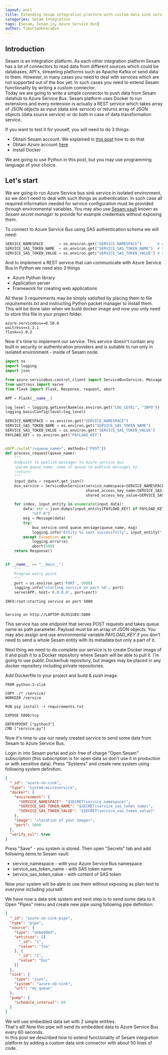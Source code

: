 ```yaml
---
layout: post
title: Extending Sesam integration platform with custom data sink service. 
categories: Sesam Integration
tags: [Sesam, Sesam.io, Azure Service Bus]
author: TimurSamkharadze
---
```


## Introduction

Sesam is an integration platform. As each other integration platform Sesam has a lot of connectors to read data from different sources which could be databases, API's, streaming platforms such as Apache Kafka or send data to them. However, in many cases you need to deal with services which are not supported out of the box yet. In such cases you need to extend Sesam functionality by writing a custom connector.  
Today we are going to write a simple connector to push data from Sesam datahub to Azure Service Bus. Sesam platform uses Docker to run extensions and every extension is actually a REST service which takes array of JSON objects as input (data sink service) or returns array of JSON objects (data source service) or do both in case of data transformation service. 

If you want to test it for youself, you will need to do 3 things:
* Obtain Sesam account. We explained in [this post](http://blog.sysco.no/data/analysis/Making-data-pipelines-with-Sesam-and-Oslo-City-Bike-public-API-in-5-minutes/) how to do that
* Obtain Azure account [here](https://azure.microsoft.com/en-us/free/)
* Install Docker

We are going to use Python in this post, but you may use programming language of your choice.

## Let's start
We are going to run Azure Service bus sink service in isolated environment, so we don't need to deal with such things as authentication. In such case all required information needed for service configuration must be provided through environmental variables. You may also use [Sesam vault](https://docs.sesam.io/security.html#secrets-manager) known as _Sesam secret manager_ to provide for example credentials without exposing them.

To connect to Azure Service Bus using SAS authentication schema we will need:  
```python
SERVICE_NAMESPACE       = os.environ.get("SERVICE_NAMESPACE")       # Azure Service Bus service namespace
SERVICE_SAS_TOKEN_NAME  = os.environ.get("SERVICE_SAS_TOKEN_NAME")  # SAS key name
SERVICE_SAS_TOKEN_VALUE = os.environ.get("SERVICE_SAS_TOKEN_VALUE") # SAS key
```

And to implement a REST service that can communicate with Azure Service Bus in Python we need also 3 things
* Azure Python library
* Application server
* Framework for creating web applications  

All these 3 requirements may be simply satisfied by placing them to file _requirements.txt_ and instructing Python packet manager to install them. This will be done later when we build docker image and now you only need to store this file in your project folder.

```
azure-servicebus==0.50.0
waitress==1.2.1
flask==1.0.2
```

Now it's time to implement our service. This service doesn't contain any built in security or authentication providers and is suitable to run only in isolated environment - inside of Sesam node.


```python
import os
import logging
import json

from azure.servicebus.control_client import ServiceBusService, Message
from waitress import serve
from flask import Flask, Response, request, abort

APP = Flask(__name__)

log_level = logging.getLevelName(os.environ.get("LOG_LEVEL", "INFO"))
logging.basicConfig(level=log_level)

SERVICE_NAMESPACE = os.environ.get("SERVICE_NAMESPACE")
SERVICE_SAS_TOKEN_NAME = os.environ.get("SERVICE_SAS_TOKEN_NAME")
SERVICE_SAS_TOKEN_VALUE = os.environ.get("SERVICE_SAS_TOKEN_VALUE")
PAYLOAD_KEY = os.environ.get("PAYLOAD_KEY")


@APP.route("/<queue_name>", methods=['POST'])
def process_request(queue_name):
    """
    Endpoint to publish messages to Azure service bus
    :param queue_name: name of queue to publish messages to
    :return:
    """
    input_data = request.get_json()
    bus_service = ServiceBusService(service_namespace=SERVICE_NAMESPACE,
                                    shared_access_key_name=SERVICE_SAS_TOKEN_NAME,
                                    shared_access_key_value=SERVICE_SAS_TOKEN_VALUE)

    for index, input_entity in enumerate(input_data):
        data: str = json.dumps(input_entity[PAYLOAD_KEY] if PAYLOAD_KEY else input_entity).encode(
            "utf-8")
        msg = Message(data)
        try:
            bus_service.send_queue_message(queue_name, msg)
            logging.info("Entity %s sent successfully", input_entity["_id"])
        except Exception as e:
            logging.error(e)
            abort(500)
    return Response()


if __name__ == "__main__":
    """
    Program entry point
    """
    port = os.environ.get('PORT', 5000)
    logging.info("starting service on port %d", port)
    serve(APP, host='0.0.0.0', port=port)
```

    INFO:root:starting service on port 5000
    

    Serving on http://LAPTOP-DL951UEU:5000
    

This service has one endpoint that serves POST requests and takes queue name as path parameter. Payload must be an array of JSON objects. You may also assign and use environmental variable _PAYLOAD\_KEY_ if you don't need to send a whole Sesam entity with its metadata but only a part of it.

Next thing we need to do complete our service is to create Docker image of it and push it to a Docker repository where Sesam will be able to pull it. I'm going to use public Dockerhub repository, but images may be placed in any docker repository including private repositories.  

Add Dockerfile to your project and build & push image.

```
FROM python:3-slim

COPY ./* /service/
WORKDIR /service

RUN pip install -r requirements.txt

EXPOSE 5000/tcp

ENTRYPOINT ["python3"]
CMD ["service.py"]
```

Now it's time to use our newly created service to send some data from Sesam to Azure Service Bus.

Login in into Sesam portal and join free of charge "Open Sesam" subscription (this subscription is for open data so don't use it in production or with sensitive data).
Press "Systems" and create new system using following system definition.
```json
{
  "_id": "azure-sb-sink",
  "type": "system:microservice",
  "docker": {
    "environment": {
      "SERVICE_NAMESPACE": "$SECRET(service_namespace)",
      "SERVICE_SAS_TOKEN_NAME": "$SECRET(service_sas_token_name)",
      "SERVICE_SAS_TOKEN_VALUE": "$SECRET(service_sas_token_value)"
    },
    "image": "<location of your image>",
    "port": 5000
  },
  "verify_ssl": true
}

```
Press "Save" - you system is stored. Then open "Secrets" tab and add following items to Sesam vault:
* service_namespace - with your Azure Service Bus namespace
* service_sas_token_name - with SAS token name
* service_sas_token_value - with content of SAS token

Now your system will be able to use them without exposing as plain text to everyone including yourself.

We have now a data sink system and next step is to send some data to it. Open "Pipes" menu and create new pipe using following pipe definition: 
```json
{
  "_id": "azure-sb-sink-pipe",
  "type": "pipe",
  "source": {
    "type": "embedded",
    "entities": [{
      "_id": "1",
      "value": "foo"
    }, {
      "_id": "2",
      "value": "bar"
    }]
  },
  "sink": {
    "type": "json",
    "system": "azure-sb-sink",
    "url": "my_queue"
  },
  "pump": {
    "schedule_interval": 60
  }
}
```
We will use embedded data set with 2 simple entities.  
That's all! Now this pipe will send its embedded data to Azure Service Bus every 60 seconds.  
In this post we described how to extend functionality of Sesam integration platform by adding a custom data sink connector with about 50 lines of code.  
